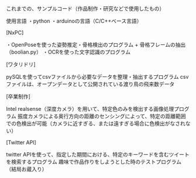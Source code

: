 これまでの、サンプルコード（作品制作・研究などで使用したもの）

使用言語
・python
・arduinoの言語（C/C++ベース言語）

[NxPC]

・OpenPoseを使った姿勢推定・骨格検出のプログラム + 骨格フレームの抽出（boolian.py）
・OCRを使った文字認識のプログラム


[ワタリドリ]

pySQLを使ってcsvファイルから必要なデータを整理・抽出するプログラム
csvファイルは、オープンデータとして公開されている渡り鳥の飛来数データ


[卒業制作]

Intel realsense（深度カメラ）を用いて、特定色のみを検出する画像処理プログラム
振度カメラによる奥行方向の距離のセンシングによって、特定の距離範囲での色検出が可能（カメラに近すぎる、または遠すぎる場合に色検出がなされない）


[Twitter API]

twitter APIを使って、指定した期間における、特定のキーワードを含むツイートを検索するプログラム
趣味で作品作りをしようとした時のテストプログラム（結局お蔵入り）
